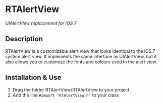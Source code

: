 RTAlertView
===========

*UIAlertView replacement for iOS 7*


Description
-----------

RTAlertView is a customizable alert view that looks identical to the iOS 7 system alert view. It implements the same interface as UIAlertView, but it also allows you to customize the fonts and colours used in the alert view.


Installation & Use
------------------

1.  Drag the folder RTAlertView/RTAlertView to your project.
2.  Add the line `#import "RTAlertView.h"` to your class

